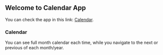 ## Welcome to Calendar App

You can check the app in this link: [Calendar](https://babudabu.github.io/Calendar/).

### Calendar

You can see full month calendar each time, while you navigate to the next or previous of each month/year.
